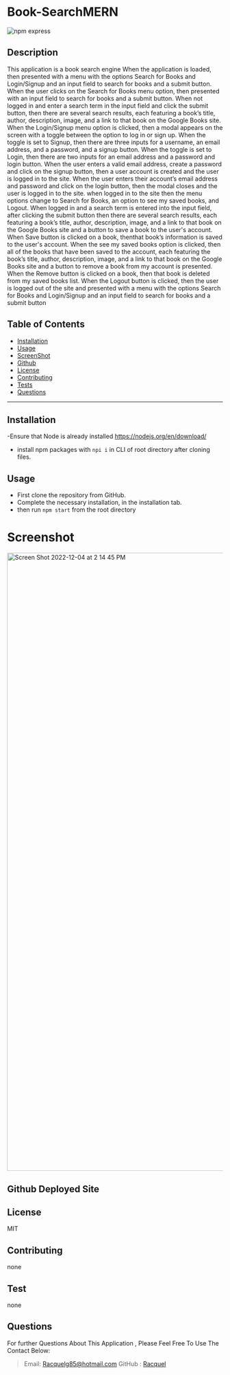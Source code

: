 # Book-SearchMERN

![npm express](https://img.shields.io/npm/l/express)</br>

## Description

This application is a book search engine
When the application is loaded, then presented with a menu with the options
Search for Books and Login/Signup and an input field to search for books and a submit button.
When the user clicks on the Search for Books menu option, then presented with an input field
to search for books and a submit button. When not logged in and enter a search term in the input
field and click the submit button, then there are several search results, each featuring
a book’s title, author, description, image, and a link to that book on the Google Books site.
When the Login/Signup menu option is clicked, then a modal appears on the screen with a
toggle between the option to log in or sign up. When the toggle is set to Signup, then
there are three inputs for a username, an email address, and a password, and a signup button.
When the toggle is set to Login, then there are two inputs for an email address and a password
and login button. When the user enters a valid email address, create a password and click on the
signup button, then a user account is created and the user is logged in to the site.
When the user enters their account’s email address and password and click on the login button,
then the modal closes and the user is logged in to the site. when logged in to the site
then the menu options change to Search for Books, an option to see my saved books, and Logout.
When logged in and a search term is entered into the input field, after clicking the submit button
then there are several search results, each featuring a book’s title, author, description, image,
and a link to that book on the Google Books site and a button to save a book to the user's account.
When Save button is clicked on a book, thenthat book’s information is saved to the user's account.
When the see my saved books option is clicked, then all of the books that have been saved to the account,
each featuring the book’s title, author, description, image, and a link to that book on the Google
Books site and a button to remove a book from my account is presented.
When the Remove button is clicked on a book, then that book is deleted from my saved books list.
When the Logout button is clicked, then the user is logged out of the site and presented with a menu
with the options Search for Books and Login/Signup and an input field to search for books and a submit button

## Table of Contents

- [Installation](#Installation)
- [Usage](#Usage)
- [ScreenShot](#Screenshot)
- [Github](#Github)
- [License](#license)
- [Contributing](#Contributing)
- [Tests](#Tests)
- [Questions](#Questions)

---

## Installation

-Ensure that Node is already installed https://nodejs.org/en/download/

- install npm packages with `npi i` in CLI of root directory after cloning files.

## Usage

- First clone the repository from GitHub.
- Complete the necessary installation, in the installation tab.
- then run `npm start` from the root directory

# Screenshot

<img width="1440" alt="Screen Shot 2022-12-04 at 2 14 45 PM" src="https://user-images.githubusercontent.com/107218022/205513387-bab8e0ca-8567-4fac-a9a0-1ff650472b73.png">


## Github Deployed Site

## License

MIT

## Contributing

none

## Test

none

## Questions

For further Questions About This Application , Please Feel Free To Use The Contact Below:

> Email: Racquelg85@hotmail.com
> GitHub : [Racquel](https://github.com/munozgit85/book-searchMERN.git)
